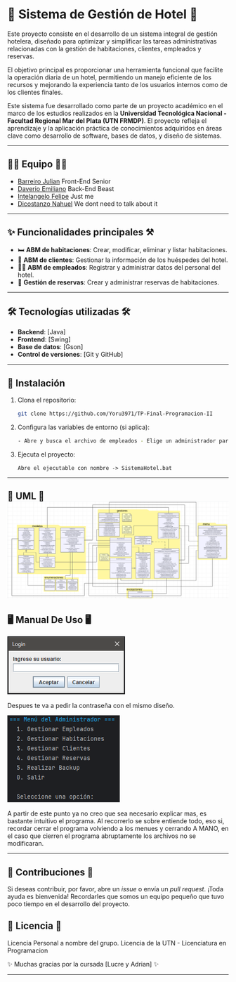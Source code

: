 # 🏨 Sistema de Gestión de Hotel 🏨

Este proyecto consiste en el desarrollo de un sistema integral de gestión hotelera, diseñado para optimizar y simplificar las tareas administrativas relacionadas con la gestión de habitaciones, clientes, empleados y reservas. 

El objetivo principal es proporcionar una herramienta funcional que facilite la operación diaria de un hotel, permitiendo un manejo eficiente de los recursos y mejorando la experiencia tanto de los usuarios internos como de los clientes finales. 

Este sistema fue desarrollado como parte de un proyecto académico en el marco de los estudios realizados en la **Universidad Tecnológica Nacional - Facultad Regional Mar del Plata (UTN FRMDP)**. El proyecto refleja el aprendizaje y la aplicación práctica de conocimientos adquiridos en áreas clave como desarrollo de software, bases de datos, y diseño de sistemas.

---

## 👩‍💻 Equipo 👩‍💻

- [Barreiro Julian](https://github.com/JulianBarreiro2k) Front-End Senior
- [Daverio Emiliano](https://github.com/Yoru3971) Back-End Beast
- [Intelangelo Felipe](https://github.com/FelipeIntelangelo) Just me
- [Dicostanzo Nahuel](https://github.com/nahueldico3) We dont need to talk about it

---

## ✨ Funcionalidades principales ⚒️

- 🛏️ **ABM de habitaciones**: Crear, modificar, eliminar y listar habitaciones.
- 👥 **ABM de clientes**: Gestionar la información de los huéspedes del hotel.
- 🧑‍💼 **ABM de empleados**: Registrar y administrar datos del personal del hotel.
- 📅 **Gestión de reservas**: Crear y administrar reservas de habitaciones. 

---

## 🛠️ Tecnologías utilizadas 🛠️

- **Backend**: [Java]
- **Frontend**: [Swing]
- **Base de datos**: [Gson]
- **Control de versiones**: [Git y GitHub]

---

## 🚀 Instalación

1. Clona el repositorio:
   ```bash
   git clone https://github.com/Yoru3971/TP-Final-Programacion-II
   ```
2. Configura las variables de entorno (si aplica):
   ```bash
   - Abre y busca el archivo de empleados - Elige un administrador para ingresar al sistema o cree uno con el mismo formato del .json
   ```
4. Ejecuta el proyecto:
   ```
   Abre el ejecutable con nombre -> SistemaHotel.bat
   ```
---
📜 UML 📜
![Diagrama de Clases](img/UML.png)
---
## 🖥️ Manual De Uso 🖥️
![Interfaz Grafica de Login, recordar que tenes que haber creado un Empleado en el .json o entrar al archivo y elegir uno de los ya creados](img/Login.png)


Despues te va a pedir la contraseña con el mismo diseño.

![Interfaz de el Menu Administrador hecho en Consola](img/MenuAdmin.png)


A partir de este punto ya no creo que sea necesario explicar mas, es bastante intuitivo el programa.
Al recorrerlo se sobre entiende todo, eso si, recordar cerrar el programa volviendo a los menues y cerrando A MANO,
en el caso que cierren el programa abruptamente los archivos no se modificaran.

---

## 🤝 Contribuciones 🤝

Si deseas contribuir, por favor, abre un *issue* o envía un *pull request*. ¡Toda ayuda es bienvenida!
Recordarles que somos un equipo pequeño que tuvo poco tiempo en el desarrollo del proyecto.

## 📜 Licencia 📜
Licencia Personal a nombre del grupo.
Licencia de la UTN - Licenciatura en Programacion

✨ Muchas gracias por la cursada [Lucre y Adrian] ✨

---
